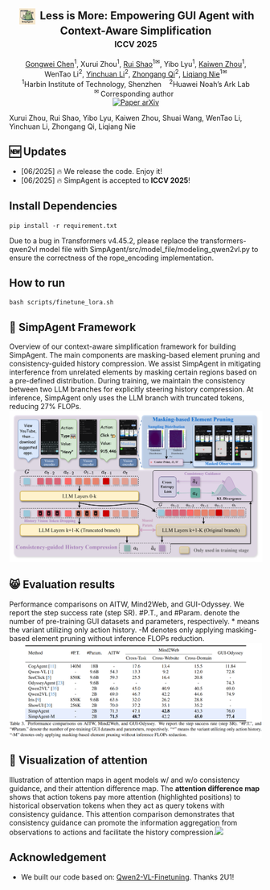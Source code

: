 <div align="center">
<h2 align="center">
   <img src="./assets/simpagent.png" style="vertical-align: middle; height: 1.5em; padding: 0 0.2em;"> <b>Less is More: Empowering GUI Agent with Context-Aware Simplification
   <br /> <font size=3>ICCV 2025 </font></b> 
</h2>
<div>
<a target="_blank" href="https://scholar.google.com/citations?user=Mpg0w3cAAAAJ&hl=en&oi=ao">Gongwei&#160;Chen</a><sup>1</sup>,
<a target="_blank">Xurui&#160;Zhou</a><sup>1</sup>,
<a target="_blank" href="https://scholar.google.com/citations?user=9Vc--XsAAAAJ&hl=en&oi=ao">Rui&#160;Shao</a><sup>1&#9993</sup>,
<a target="_blank">Yibo&#160;Lyu</a><sup>1</sup>,
<a target="_blank" href="https://jnhujnhu.github.io/">Kaiwen&#160;Zhou</a><sup>1</sup>,
<br>
<a target="_blank" >WenTao&#160;Li</a><sup>2</sup>,
<a target="_blank" href="https://yinchuanll.github.io/">Yinchuan&#160;Li</a><sup>2</sup>,
 <a target="_blank" href="https://zhongangqi.github.io/">Zhongang&#160;Qi</a><sup>2</sup>,
 <a target="_blank" href="https://scholar.google.com/citations?hl=en&user=yywVMhUAAAAJ">Liqiang&#160;Nie</a><sup>1&#9993</sup>
</div>
<sup>1</sup>Harbin Institute of Technology, Shenzhen&#160&#160&#160</span>
<sup>2</sup>Huawei Noah’s Ark Lab</span>
<br />
<sup>&#9993&#160;</sup>Corresponding author&#160;&#160;</span>
<br/>
<div align="center">
    <a href="https://arxiv.org/abs/2408.03615" target="_blank">
    <img src="https://img.shields.io/badge/Paper-arXiv-deepgreen" alt="Paper arXiv"></a>
</div>
</div>

Xurui Zhou, Rui Shao, Yibo Lyu, Kaiwen Zhou, Shuai Wang, WenTao Li, Yinchuan Li, Zhongang Qi, Liqiang Nie


## :new: Updates
- [06/2025] :fire: We release the code. Enjoy it!
- [06/2025] :fire: SimpAgent is accepted to **ICCV 2025**!


## Install Dependencies
```shell
pip install -r requirement.txt
```
Due to a bug in Transformers v4.45.2, please replace the transformers-qwen2vl model file with SimpAgent/src/model_file/modeling_qwen2vl.py to ensure the correctness of the rope_encoding implementation.

## How to run
```shell
bash scripts/finetune_lora.sh
```

## :balloon: SimpAgent Framework
Overview of our context-aware simplification framework for building SimpAgent. The main components are masking-based element pruning and consistency-guided history compression. We assist SimpAgent in mitigating interference from unrelated elements by masking certain regions based on a pre-defined distribution. During training, we maintain the consistency between two LLM branches for explicitly steering history compression. At inference, SimpAgent only uses the LLM branch with truncated tokens, reducing 27% FLOPs.<img src="./assets/framework.png" >

## :smile_cat: Evaluation results
Performance comparisons on AITW, Mind2Web, and GUI-Odyssey. We report the step success rate (step SR). #P.T., and #Param. denote the number of pre-training GUI datasets and parameters, respectively. * means the variant utilizing only action history. -M denotes only applying masking-based element pruning without inference FLOPs reduction.
<img src="./assets/results.png" >



## :unicorn: Visualization of attention
Illustration of attention maps in agent models w/ and w/o consistency guidance, and their attention difference map. The **attention difference map** shows that action tokens pay more attention (highlighted positions) to historical observation tokens when they act as query tokens with consistency guidance. This attention comparison demonstrates that consistency guidance can promote the information aggregation from observations to actions and facilitate the history compression.<img src="./assets/visualization.png" >


## Acknowledgement
- We built our code based on: [Qwen2-VL-Finetuning](https://github.com/2U1/Qwen2-VL-Finetune). Thanks 2U1!








